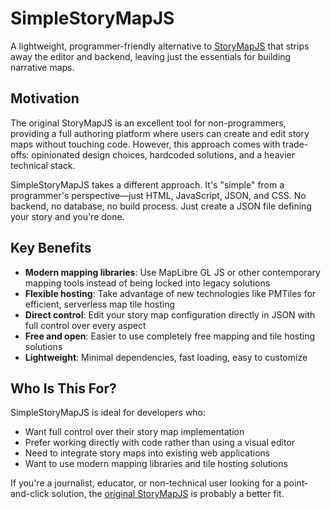 # SimpleStoryMapJS

A lightweight, programmer-friendly alternative to [StoryMapJS](https://github.com/NUKnightLab/StoryMapJS/) that strips away the editor and backend, leaving just the essentials for building narrative maps.

## Motivation

The original StoryMapJS is an excellent tool for non-programmers, providing a full authoring platform where users can create and edit story maps without touching code.   However, this approach comes with trade-offs: opinionated design choices, hardcoded solutions, and a heavier technical stack.

SimpleStoryMapJS takes a different approach. It's "simple" from a programmer's perspective—just HTML, JavaScript, JSON, and CSS.  No backend, no database, no build process.  Just create a JSON file defining your story and you're done.

## Key Benefits

- **Modern mapping libraries**: Use MapLibre GL JS or other contemporary mapping tools instead of being locked into legacy solutions
- **Flexible hosting**: Take advantage of new technologies like PMTiles for efficient, serverless map tile hosting
- **Direct control**: Edit your story map configuration directly in JSON with full control over every aspect
- **Free and open**: Easier to use completely free mapping and tile hosting solutions
- **Lightweight**: Minimal dependencies, fast loading, easy to customize

## Who Is This For?

SimpleStoryMapJS is ideal for developers who:
- Want full control over their story map implementation
- Prefer working directly with code rather than using a visual editor
- Need to integrate story maps into existing web applications
- Want to use modern mapping libraries and tile hosting solutions

If you're a journalist, educator, or non-technical user looking for a point-and-click solution, the [original StoryMapJS](https://github.com/NUKnightLab/StoryMapJS/) is probably a better fit.


